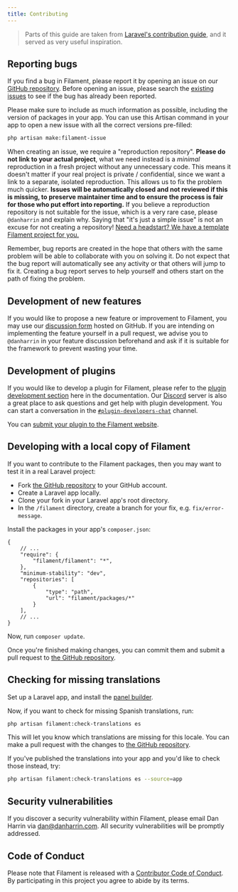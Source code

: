 ```yaml
---
title: Contributing
---
```


> Parts of this guide are taken from [Laravel's contribution guide](https://laravel.com/docs/contributions), and it served as very useful inspiration.

## Reporting bugs

If you find a bug in Filament, please report it by opening an issue on our [GitHub repository](https://github.com/filamentphp/filament/issues/new/choose). Before opening an issue, please search the [existing issues](https://github.com/filamentphp/filament/issues?q=is%3Aissue) to see if the bug has already been reported.

Please make sure to include as much information as possible, including the version of packages in your app. You can use this Artisan command in your app to open a new issue with all the correct versions pre-filled:

```bash
php artisan make:filament-issue
```

When creating an issue, we require a "reproduction repository". **Please do not link to your actual project**, what we need instead is a _minimal_ reproduction in a fresh project without any unnecessary code. This means it doesn't matter if your real project is private / confidential, since we want a link to a separate, isolated reproduction. This allows us to fix the problem much quicker. **Issues will be automatically closed and not reviewed if this is missing, to preserve maintainer time and to ensure the process is fair for those who put effort into reporting.** If you believe a reproduction repository is not suitable for the issue, which is a very rare case, please `@danharrin` and explain why. Saying that "it's just a simple issue" is not an excuse for not creating a repository! [Need a headstart? We have a template Filament project for you.](https://unitedbycode.com/filament-issue)

Remember, bug reports are created in the hope that others with the same problem will be able to collaborate with you on solving it. Do not expect that the bug report will automatically see any activity or that others will jump to fix it. Creating a bug report serves to help yourself and others start on the path of fixing the problem.

## Development of new features

If you would like to propose a new feature or improvement to Filament, you may use our [discussion form](https://github.com/filamentphp/filament/discussions) hosted on GitHub. If you are intending on implementing the feature yourself in a pull request, we advise you to `@danharrin` in your feature discussion beforehand and ask if it is suitable for the framework to prevent wasting your time.

## Development of plugins

If you would like to develop a plugin for Filament, please refer to the [plugin development section](https://filamentphp.com/docs/support/plugins) here in the documentation. Our [Discord](https://filamentphp.com/discord) server is also a great place to ask questions and get help with plugin development. You can start a conversation in the [`#plugin-developers-chat`](https://discord.com/channels/883083792112300104/970354547723730955) channel.

You can [submit your plugin to the Filament website](https://github.com/filamentphp/filamentphp.com/blob/main/README.md#contributing).

## Developing with a local copy of Filament

If you want to contribute to the Filament packages, then you may want to test it in a real Laravel project:

- Fork [the GitHub repository](https://github.com/filamentphp/filament) to your GitHub account.
- Create a Laravel app locally.
- Clone your fork in your Laravel app's root directory.
- In the `/filament` directory, create a branch for your fix, e.g. `fix/error-message`.

Install the packages in your app's `composer.json`:

```jsonc
{
    // ...
    "require": {
        "filament/filament": "*",
    },
    "minimum-stability": "dev",
    "repositories": [
        {
            "type": "path",
            "url": "filament/packages/*"
        }
    ],
    // ...
}
```

Now, run `composer update`.

Once you're finished making changes, you can commit them and submit a pull request to [the GitHub repository](https://github.com/filamentphp/filament).

## Checking for missing translations

Set up a Laravel app, and install the [panel builder](https://filamentphp.com/docs/admin/installation).

Now, if you want to check for missing Spanish translations, run:

```bash
php artisan filament:check-translations es
```

This will let you know which translations are missing for this locale. You can make a pull request with the changes to [the GitHub repository](https://github.com/filamentphp/filament).

If you've published the translations into your app and you'd like to check those instead, try:

```bash
php artisan filament:check-translations es --source=app
```

## Security vulnerabilities

If you discover a security vulnerability within Filament, please email Dan Harrin via [dan@danharrin.com](mailto:dan@danharrin.com). All security vulnerabilities will be promptly addressed.

## Code of Conduct

Please note that Filament is released with a [Contributor Code of Conduct](https://github.com/filamentphp/filament/blob/afa0c703da18ce78b508951436f571c9d4813db6/CODE_OF_CONDUCT.md). By participating in this project you agree to abide by its terms.
